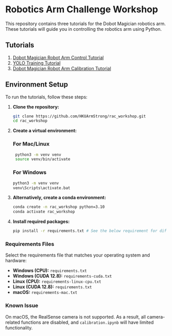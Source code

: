 # Robotics Arm Challenge Workshop

This repository contains three tutorials for the Dobot Magician robotics arm. These tutorials will guide you in controlling the robotics arm using Python.

## Tutorials

1. [Dobot Magician Robot Arm Control Tutorial](dobot.ipynb)
2. [YOLO Training Tutorial](yolo.ipynb)
3. [Dobot Magician Robot Arm Calibration Tutorial](calibration.ipynb)

## Environment Setup

To run the tutorials, follow these steps:

1. **Clone the repository:**
    ```bash
    git clone https://github.com/HKUArmStrong/rac_workshop.git
    cd rac_workshop
    ```

2. **Create a virtual environment:**
    ### For Mac/Linux ###
   ```bash
    python3 -m venv venv
    source venv/bin/activate
    ```
    ### For Windows ###
    ```bash
    python3 -m venv venv
    venv\Scripts\activate.bat
    ```

4. **Alternatively, create a conda environment:**
    ```bash
    conda create -n rac_workshop python=3.10
    conda activate rac_workshop
    ```

5. **Install required packages:**
    ```bash
    pip install -r requirements.txt # See the below requirement for difference hardware and OS. 
    ```

  
### Requirements Files

Select the requirements file that matches your operating system and hardware:

- **Windows (CPU):** `requirements.txt`
- **Windows (CUDA 12.8):** `requirements-cuda.txt`
- **Linux (CPU):** `requirements-linux-cpu.txt`
- **Linux (CUDA 12.8):** `requirements.txt`
- **macOS:** `requirements-mac.txt`

### Known Issue
On macOS, the RealSense camera is not supported. As a result, all camera-related functions are disabled, and `calibration.ipynb` will have limited functionality.
